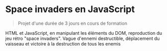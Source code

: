 # Space invaders en JavaScript

>Projet d'une durée de 3 jours en cours de formation

HTML et JavaScript, en manipulant les éléments du DOM, reproduction du jeu rétro "space invaders".
Vague d'ennemi destructible, déplacement du vaisseau et victoire à la destruction de tous les enemis
